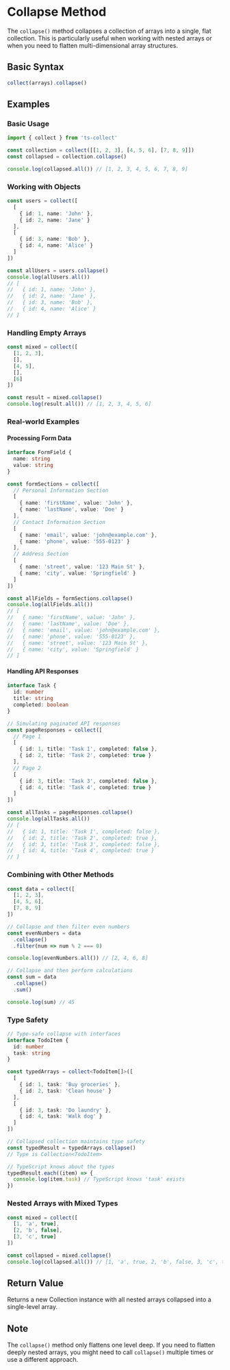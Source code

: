 # Collapse Method

The `collapse()` method collapses a collection of arrays into a single, flat collection. This is particularly useful when working with nested arrays or when you need to flatten multi-dimensional array structures.

## Basic Syntax

```typescript
collect(arrays).collapse()
```

## Examples

### Basic Usage

```typescript
import { collect } from 'ts-collect'

const collection = collect([[1, 2, 3], [4, 5, 6], [7, 8, 9]])
const collapsed = collection.collapse()

console.log(collapsed.all()) // [1, 2, 3, 4, 5, 6, 7, 8, 9]
```

### Working with Objects

```typescript
const users = collect([
  [
    { id: 1, name: 'John' },
    { id: 2, name: 'Jane' }
  ],
  [
    { id: 3, name: 'Bob' },
    { id: 4, name: 'Alice' }
  ]
])

const allUsers = users.collapse()
console.log(allUsers.all())
// [
//   { id: 1, name: 'John' },
//   { id: 2, name: 'Jane' },
//   { id: 3, name: 'Bob' },
//   { id: 4, name: 'Alice' }
// ]
```

### Handling Empty Arrays

```typescript
const mixed = collect([
  [1, 2, 3],
  [],
  [4, 5],
  [],
  [6]
])

const result = mixed.collapse()
console.log(result.all()) // [1, 2, 3, 4, 5, 6]
```

### Real-world Examples

#### Processing Form Data

```typescript
interface FormField {
  name: string
  value: string
}

const formSections = collect([
  // Personal Information Section
  [
    { name: 'firstName', value: 'John' },
    { name: 'lastName', value: 'Doe' }
  ],
  // Contact Information Section
  [
    { name: 'email', value: 'john@example.com' },
    { name: 'phone', value: '555-0123' }
  ],
  // Address Section
  [
    { name: 'street', value: '123 Main St' },
    { name: 'city', value: 'Springfield' }
  ]
])

const allFields = formSections.collapse()
console.log(allFields.all())
// [
//   { name: 'firstName', value: 'John' },
//   { name: 'lastName', value: 'Doe' },
//   { name: 'email', value: 'john@example.com' },
//   { name: 'phone', value: '555-0123' },
//   { name: 'street', value: '123 Main St' },
//   { name: 'city', value: 'Springfield' }
// ]
```

#### Handling API Responses

```typescript
interface Task {
  id: number
  title: string
  completed: boolean
}

// Simulating paginated API responses
const pageResponses = collect([
  // Page 1
  [
    { id: 1, title: 'Task 1', completed: false },
    { id: 2, title: 'Task 2', completed: true }
  ],
  // Page 2
  [
    { id: 3, title: 'Task 3', completed: false },
    { id: 4, title: 'Task 4', completed: true }
  ]
])

const allTasks = pageResponses.collapse()
console.log(allTasks.all())
// [
//   { id: 1, title: 'Task 1', completed: false },
//   { id: 2, title: 'Task 2', completed: true },
//   { id: 3, title: 'Task 3', completed: false },
//   { id: 4, title: 'Task 4', completed: true }
// ]
```

### Combining with Other Methods

```typescript
const data = collect([
  [1, 2, 3],
  [4, 5, 6],
  [7, 8, 9]
])

// Collapse and then filter even numbers
const evenNumbers = data
  .collapse()
  .filter(num => num % 2 === 0)

console.log(evenNumbers.all()) // [2, 4, 6, 8]

// Collapse and then perform calculations
const sum = data
  .collapse()
  .sum()

console.log(sum) // 45
```

### Type Safety

```typescript
// Type-safe collapse with interfaces
interface TodoItem {
  id: number
  task: string
}

const typedArrays = collect<TodoItem[]>([
  [
    { id: 1, task: 'Buy groceries' },
    { id: 2, task: 'Clean house' }
  ],
  [
    { id: 3, task: 'Do laundry' },
    { id: 4, task: 'Walk dog' }
  ]
])

// Collapsed collection maintains type safety
const typedResult = typedArrays.collapse()
// Type is Collection<TodoItem>

// TypeScript knows about the types
typedResult.each((item) => {
  console.log(item.task) // TypeScript knows 'task' exists
})
```

### Nested Arrays with Mixed Types

```typescript
const mixed = collect([
  [1, 'a', true],
  [2, 'b', false],
  [3, 'c', true]
])

const collapsed = mixed.collapse()
console.log(collapsed.all()) // [1, 'a', true, 2, 'b', false, 3, 'c', true]
```

## Return Value

Returns a new Collection instance with all nested arrays collapsed into a single-level array.

## Note

The `collapse()` method only flattens one level deep. If you need to flatten deeply nested arrays, you might need to call `collapse()` multiple times or use a different approach.
